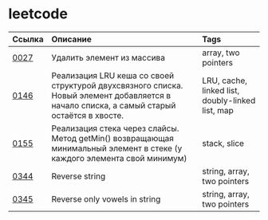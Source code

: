 # leetcode

| Ссылка | Описание | Tags |
| :------- | :------ | :------- |
| [0027](https://github.com/et0/leetcode/blob/master/Easy/0027/solution.go) | Удалить элемент из массива | array, two pointers |
| [0146](https://github.com/et0/leetcode/blob/master/Medium/0146/task.go) | Реализация LRU кеша со своей структурой двухсвязного списка. Новый элемент добавляется в начало списка, а самый старый остаётся в хвосте. | LRU, cache, linked list, doubly-linked list, map |
| [0155](https://github.com/et0/leetcode/blob/master/Medium/0155/task.go) | Реализация cтека через слайсы. Метод getMin() возвращающая минимальный элемент в стеке (у каждого элемента свой минимум) | stack, slice |
| [0344](https://github.com/et0/leetcode/blob/master/Easy/0344/solution.go) | Reverse string | string, array, two pointers |
| [0345](https://github.com/et0/leetcode/blob/master/Easy/0345/solution.go) | Reverse only vowels in string | string, array, two pointers |
